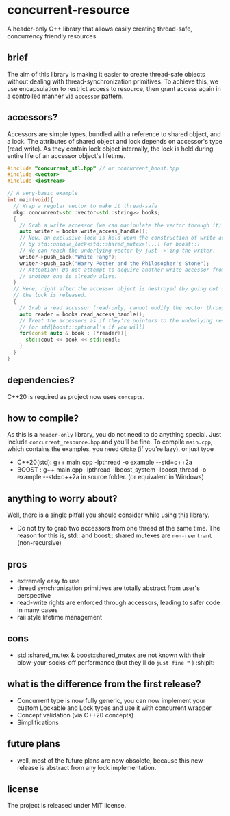 concurrent-resource
============
A header-only C++ library that allows easily creating thread-safe, concurrency friendly resources.

brief
------------
The aim of this library is making it easier to create thread-safe objects without dealing with thread-synchronization primitives.
To achieve this, we use encapsulation to restrict access to resource, then grant access again in a controlled manner via `accessor` pattern.

accessors?
------------
Accessors are simple types, bundled with a reference to shared object, and a lock. The attributes of shared object and lock depends on
accessor's type (read,write). As they contain lock object internally, the lock is held during entire life of an accessor object's lifetime.

~~~cpp
#include "concurrent_stl.hpp" // or concurrent_boost.hpp
#include <vector>
#include <iostream>

// A very-basic example
int main(void){
  // Wrap a regular vector to make it thread-safe
  mkg::concurrent<std::vector<std::string>> books;
  {
    // Grab a write accessor (we can manipulate the vector through it)
    auto writer = books.write_access_handle();
    // Now, an exclusive lock is held upon the construction of write accessor
    // by std::unique_lock<std::shared_mutex>(...) (or boost::)
    // We can reach the underlying vector by just ->'ing the writer.
    writer->push_back("White Fang");
    writer->push_back("Harry Potter and the Philosopher's Stone");
    // Attention: Do not attempt to acquire another write accessor from same thread whilst
    // another one is already alive.
  }
  // Here, right after the accessor object is destroyed (by going out of scope)
  // the lock is released. 
  {
    // Grab a read accessor (read-only, cannot modify the vector through it)
    auto reader = books.read_access_handle();
    // Treat the accessors as if they're pointers to the underlying resource
    // (or std|boost::optional's if you will)
    for(const auto & book : (*reader)){
      std::cout << book << std::endl;
    }
  }
}
~~~


dependencies?
------------
C++20 is required as project now uses `concepts`.

how to compile?
------------
As this is a `header-only` library, you do not need to do anything special. Just include `concurrent_resource.hpp` and you'll be fine. To compile `main.cpp`, which contains the examples, you need `CMake` (if you're lazy), or just type
* C++20(std): g++ main.cpp -lpthread -o example --std=c++2a   
* BOOST : g++ main.cpp -lpthread -lboost_system -lboost_thread -o example --std=c++2a
in source folder. (or equivalent in Windows)

anything to worry about?
------------
Well, there is a single pitfall you should consider while using this library.

* Do not try to grab two accessors from one thread at the same time. The reason for this is, std:: and boost:: shared mutexes are `non-reentrant` (non-recursive)

pros
------------
* extremely easy to use
* thread synchronization primitives are totally abstract from user's perspective
* read-write rights are enforced through accessors, leading to safer code in many cases
* raii style lifetime management

cons
------------
* std::shared_mutex & boost::shared_mutex are not known with their blow-your-socks-off performance (but they'll do `just fine ™` ) :shipit:


what is the difference from the first release?
------------
- Concurrent type is now fully generic, you can now implement your custom Lockable and Lock types and use it with concurrent wrapper
- Concept validation (via C++20 concepts)
- Simplifications 

future plans
------------
* well, most of the future plans are now obsolete, because this new release is abstract from any lock implementation.

license
------------
The project is released under MIT license. 

